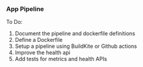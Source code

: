 ### App Pipeline

To Do:
1. Document the pipeline and dockerfile definitions
2. Define a Dockerfile
3. Setup a pipeline using BuildKite or Github actions
4. Improve the health api
5. Add tests for metrics and health APIs